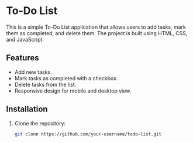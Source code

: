 # To-Do List

This is a simple To-Do List application that allows users to add tasks, mark them as completed, and delete them. The project is built using HTML, CSS, and JavaScript.

## Features

- Add new tasks.
- Mark tasks as completed with a checkbox.
- Delete tasks from the list.
- Responsive design for mobile and desktop view.

## Installation

1. Clone the repository:
   ```bash
   git clone https://github.com/your-username/todo-list.git
